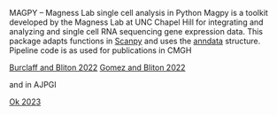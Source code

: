 MAGPY – Magness Lab single cell analysis in Python
Magpy is a toolkit developed by the Magness Lab at UNC Chapel Hill for integrating and analyzing and single cell RNA sequencing 
gene expression data. This package adapts functions in [Scanpy](https://github.com/scverse/scanpy) and uses the [anndata](https://anndata.readthedocs.io/) structure. 
Pipeline code is as used for publications in CMGH

[Burclaff and Bliton 2022](https://www.cmghjournal.org/article/S2352-345X(22)00034-0/fulltext)
[Gomez and Bliton 2022](https://www.cmghjournal.org/article/S2352-345X(22)00074-1/fulltext)

and in AJPGI

[Ok 2023](https://journals.physiology.org/doi/full/10.1152/ajpgi.00251.2022)
